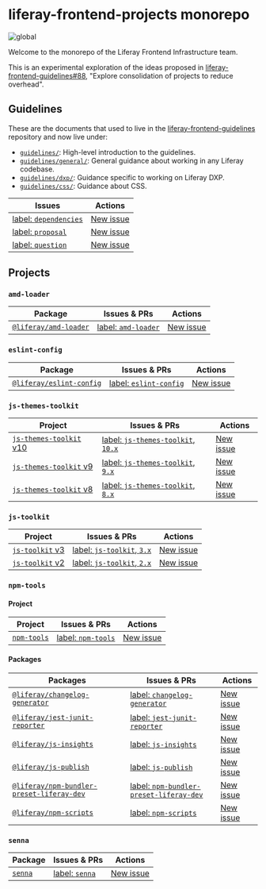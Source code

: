 # liferay-frontend-projects monorepo

![global](https://github.com/liferay/liferay-frontend-projects/workflows/global/badge.svg)

Welcome to the monorepo of the Liferay Frontend Infrastructure team.

This is an experimental exploration of the ideas proposed in [liferay-frontend-guidelines#88](https://github.com/liferay/liferay-frontend-guidelines/issues/88), "Explore consolidation of projects to reduce overhead".

## Guidelines

These are the documents that used to live in the [liferay-frontend-guidelines](https://github.com/liferay/liferay-frontend-guidelines) repository and now live under:

-   [`guidelines/`](guidelines): High-level introduction to the guidelines.
-   [`guidelines/general/`](guidelines/general): General guidance about working in any Liferay codebase.
-   [`guidelines/dxp/`](guidelines/dxp): Guidance specific to working on Liferay DXP.
-   [`guidelines/css/`](guidelines/css): Guidance about CSS.

| Issues                                                                                                                           | Actions                                                                                                                    |
| -------------------------------------------------------------------------------------------------------------------------------- | -------------------------------------------------------------------------------------------------------------------------- |
| [label: `dependencies`](https://github.com/liferay/liferay-frontend-projects/issues?q=is%3Aissue+is%3Aopen+label%3Adependencies) | [New issue](https://github.com/liferay/liferay-frontend-projects/issues/new?labels=dependencies&template=devDependency.md) |
| [label: `proposal`](https://github.com/liferay/liferay-frontend-projects/issues?q=is%3Aissue+is%3Aopen+label%3Arfc)              | [New issue](https://github.com/liferay/liferay-frontend-projects/issues/new?labels=rfc&template=Proposal.md)               |
| [label: `question`](https://github.com/liferay/liferay-frontend-projects/issues?q=is%3Aissue+is%3Aopen+label%3Aquestion)         | [New issue](https://github.com/liferay/liferay-frontend-projects/issues/new?labels=question&template=Question.md)          |

## Projects

### `amd-loader`

| Package                                        | Issues & PRs                                                                                                                 | Actions                                                                                                               |
| ---------------------------------------------- | ---------------------------------------------------------------------------------------------------------------------------- | --------------------------------------------------------------------------------------------------------------------- |
| [`@liferay/amd-loader`](./projects/amd-loader) | [label: `amd-loader`](https://github.com/liferay/liferay-frontend-projects/issues?q=is%3Aissue+is%3Aopen+label%3Aamd-loader) | [New issue](https://github.com/liferay/liferay-frontend-projects/issues/new?labels=amd-loader&template=amd-loader.md) |

### `eslint-config`

| Package                                              | Issues & PRs                                                                                                                       | Actions                                                                                                                     |
| ---------------------------------------------------- | ---------------------------------------------------------------------------------------------------------------------------------- | --------------------------------------------------------------------------------------------------------------------------- |
| [`@liferay/eslint-config`](./projects/eslint-config) | [label: `eslint-config`](https://github.com/liferay/liferay-frontend-projects/issues?q=is%3Aissue+is%3Aopen+label%3Aeslint-config) | [New issue](https://github.com/liferay/liferay-frontend-projects/issues/new?labels=eslint-config&template=eslint-config.md) |

### `js-themes-toolkit`

| Project                                                                 | Issues & PRs                                                                                                                                                    | Actions                                                                                                    |
| ----------------------------------------------------------------------- | --------------------------------------------------------------------------------------------------------------------------------------------------------------- | ---------------------------------------------------------------------------------------------------------- |
| [`js-themes-toolkit` v10](./projects/js-themes-toolkit)                 | [label: `js-themes-toolkit`, `10.x`](https://github.com/liferay/liferay-frontend-projects/issues?q=is%3Aissue+is%3Aopen+label%3Ajs-themes-toolkit+label%3A10.x) | [New issue](https://github.com/liferay/liferay-frontend-projects/issues/new?labels=js-themes-toolkit,10.x) |
| [`js-themes-toolkit` v9](./maintenance/projects/js-themes-toolkit-v9-x) | [label: `js-themes-toolkit`, `9.x`](https://github.com/liferay/liferay-frontend-projects/issues?q=is%3Aissue+is%3Aopen+label%3Ajs-themes-toolkit+label%3A9.x)   | [New issue](https://github.com/liferay/liferay-frontend-projects/issues/new?labels=js-themes-toolkit,9.x)  |
| [`js-themes-toolkit` v8](./maintenance/projects/js-themes-toolkit-v8-x) | [label: `js-themes-toolkit`, `8.x`](https://github.com/liferay/liferay-frontend-projects/issues?q=is%3Aissue+is%3Aopen+label%3Ajs-themes-toolkit+label%3A8.x)   | [New issue](https://github.com/liferay/liferay-frontend-projects/issues/new?labels=js-themes-toolkit,8.x)  |

### `js-toolkit`

| Project                                              | Issues & PRs                                                                                                                                    | Actions                                                                                            |
| ---------------------------------------------------- | ----------------------------------------------------------------------------------------------------------------------------------------------- | -------------------------------------------------------------------------------------------------- |
| [`js-toolkit` v3](./projects/js-toolkit)             | [label: `js-toolkit`, `3.x`](https://github.com/liferay/liferay-frontend-projects/issues?q=is%3Aissue+is%3Aopen+label%3Ajs-toolkit+label%3A3.x) | [New issue](https://github.com/liferay/liferay-frontend-projects/issues/new?labels=js-toolkit,3.x) |
| [`js-toolkit` v2](./maintenance/projects/js-toolkit) | [label: `js-toolkit`, `2.x`](https://github.com/liferay/liferay-frontend-projects/issues?q=is%3Aissue+is%3Aopen+label%3Ajs-toolkit+label%3A2.x) | [New issue](https://github.com/liferay/liferay-frontend-projects/issues/new?labels=js-toolkit,2.x) |

### `npm-tools`

#### Project

| Project                             | Issues & PRs                                                                                                               | Actions                                                                                       |
| ----------------------------------- | -------------------------------------------------------------------------------------------------------------------------- | --------------------------------------------------------------------------------------------- |
| [`npm-tools`](./projects/npm-tools) | [label: `npm-tools`](https://github.com/liferay/liferay-frontend-projects/issues?q=is%3Aissue+is%3Aopen+label%3Anpm-tools) | [New issue](https://github.com/liferay/liferay-frontend-projects/issues/new?labels=npm-tools) |

#### Packages

| Packages                                                                                                  | Issues & PRs                                                                                                                                                         | Actions                                                                                                                                                                    |
| --------------------------------------------------------------------------------------------------------- | -------------------------------------------------------------------------------------------------------------------------------------------------------------------- | -------------------------------------------------------------------------------------------------------------------------------------------------------------------------- |
| [`@liferay/changelog-generator`](./projects/npm-tools/packages/changelog-generator)                       | [label: `changelog-generator`](https://github.com/liferay/liferay-frontend-projects/issues?q=is%3Aissue+is%3Aopen+label%3Achangelog-generator)                       | [New issue](https://github.com/liferay/liferay-frontend-projects/issues/new?labels=npm-tools%2C+changelog-generator&template=changelog-generator.md)                       |
| [`@liferay/jest-junit-reporter`](./projects/npm-tools/packages/jest-junit-reporter)                       | [label: `jest-junit-reporter`](https://github.com/liferay/liferay-frontend-projects/issues?q=is%3Aissue+is%3Aopen+label%3Ajest-junit-reporter)                       | [New issue](https://github.com/liferay/liferay-frontend-projects/issues/new?labels=npm-tools%2C+jest-junit-reporter&template=jest-junit-reporter.md)                       |
| [`@liferay/js-insights`](./projects/npm-tools/packages/js-insights)                                       | [label: `js-insights`](https://github.com/liferay/liferay-frontend-projects/issues?q=is%3Aissue+is%3Aopen+label%3Ajs-insights)                                       | [New issue](https://github.com/liferay/liferay-frontend-projects/issues/new?labels=npm-tools%2C+js-insights&template=js-insights.md)                                       |
| [`@liferay/js-publish`](./projects/npm-tools/packages/js-publish)                                         | [label: `js-publish`](https://github.com/liferay/liferay-frontend-projects/issues?q=is%3Aissue+is%3Aopen+label%3Ajs-publish)                                         | [New issue](https://github.com/liferay/liferay-frontend-projects/issues/new?labels=npm-tools%2C+js-publish&template=js-publish.md)                                         |
| [`@liferay/npm-bundler-preset-liferay-dev`](./projects/npm-tools/packages/npm-bundler-preset-liferay-dev) | [label: `npm-bundler-preset-liferay-dev`](https://github.com/liferay/liferay-frontend-projects/issues?q=is%3Aissue+is%3Aopen+label%3Anpm-bundler-preset-liferay-dev) | [New issue](https://github.com/liferay/liferay-frontend-projects/issues/new?labels=npm-tools%2C+npm-bundler-preset-liferay-dev&template=npm-bundler-preset-liferay-dev.md) |
| [`@liferay/npm-scripts`](./projects/npm-tools/packages/npm-scripts)                                       | [label: `npm-scripts`](https://github.com/liferay/liferay-frontend-projects/issues?q=is%3Aissue+is%3Aopen+label%3Anpm-scripts)                                       | [New issue](https://github.com/liferay/liferay-frontend-projects/issues/new?labels=npm-tools%2C+npm-scripts&template=npm-scripts.md)                                       |

### `senna`

| Package                                 | Issues & PRs                                                                                                       | Actions                                                                                                     |
| --------------------------------------- | ------------------------------------------------------------------------------------------------------------------ | ----------------------------------------------------------------------------------------------------------- |
| [`senna`](./maintenance/projects/senna) | [label: `senna`](https://github.com/liferay/liferay-frontend-projects/issues?q=is%3Aissue+is%3Aopen+label%3Asenna) | [New issue](https://github.com/liferay/liferay-frontend-projects/issues/new?labels=senna&template=senna.md) |
